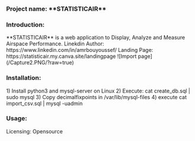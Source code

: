<H3>Project name: **STATISTICAIR**</H3>
<H3>Introduction:</H3>
**STATISTICAIR** is a web application to Display, Analyze and Measure Airspace Performance.
Linekdin Author: https://www.linkedin.com/in/amrbouyoussef/
Landing Page: https://statisticair.my.canva.site/landingpage
![Import page](/Capture2.PNG/?raw=true)
<H3>Installation:</H3>
1) Install python3 and mysql-server on Linux
2) Execute: cat create_db.sql | sudo mysql
3) Copy decimalfixpoints in /var/lib/mysql-files
4) execute cat import_csv.sql | mysql -uadmin
<H3>Usage:</H3> 
Licensing: Opensource
